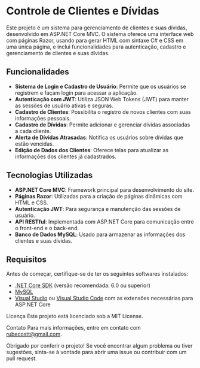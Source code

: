 # Controle de Clientes e Dívidas

Este projeto é um sistema para gerenciamento de clientes e suas dívidas, desenvolvido em ASP.NET Core MVC. O sistema oferece uma interface web com páginas Razor, usando para gerar HTML com sintaxe C# e CSS em uma única página, e inclui funcionalidades para autenticação, cadastro e gerenciamento de clientes e suas dívidas.

## Funcionalidades

- **Sistema de Login e Cadastro de Usuário**: Permite que os usuários se registrem e façam login para acessar a aplicação.
- **Autenticação com JWT**: Utiliza JSON Web Tokens (JWT) para manter as sessões de usuário ativas e seguras.
- **Cadastro de Clientes**: Possibilita o registro de novos clientes com suas informações pessoais.
- **Cadastro de Dívidas**: Permite adicionar e gerenciar dívidas associadas a cada cliente.
- **Alerta de Dívidas Atrasadas**: Notifica os usuários sobre dívidas que estão vencidas.
- **Edição de Dados dos Clientes**: Oferece telas para atualizar as informações dos clientes já cadastrados.

## Tecnologias Utilizadas

- **ASP.NET Core MVC**: Framework principal para desenvolvimento do site.
- **Páginas Razor**: Utilizadas para a criação de páginas dinâmicas com HTML e CSS.
- **Autenticação JWT**: Para segurança e manutenção das sessões de usuário.
- **API RESTful**: Implementada com ASP.NET Core para comunicação entre o front-end e o back-end.
- **Banco de Dados MySQL**: Usado para armazenar as informações dos clientes e suas dívidas.

## Requisitos

Antes de começar, certifique-se de ter os seguintes softwares instalados:

- [.NET Core SDK](https://dotnet.microsoft.com/download) (versão recomendada: 6.0 ou superior)
- [MySQL](https://dev.mysql.com/downloads/mysql/)
- [Visual Studio](https://visualstudio.microsoft.com/) ou [Visual Studio Code](https://code.visualstudio.com/) com as extensões necessárias para ASP.NET Core

Licença
Este projeto está licenciado sob a MIT License.

Contato
Para mais informações, entre em contato com rubecostt@gmail.com.

Obrigado por conferir o projeto! Se você encontrar algum problema ou tiver sugestões, sinta-se à vontade para abrir uma issue ou contribuir com um pull request.
   
